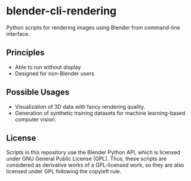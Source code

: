 # blender-cli-rendering

Python scripts for rendering images using Blender from command-line interface.

## Principles

- Able to run without display
- Designed for non-Blender users

## Possible Usages

- Visualization of 3D data with fancy rendering quality.
- Generation of synthetic training datasets for machine learning-based computer vision.

## License

Scripts in this repository use the Blender Python API, which is licensed under GNU General Public License (GPL). Thus, these scripts are considered as derivative works of a GPL-licensed work, so they are also licensed under GPL following the copyleft rule.
